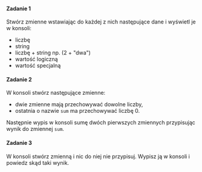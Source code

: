 #### Zadanie 1

Stwórz zmienne wstawiając do każdej z nich następujące dane i wyświetl je w konsoli:

* liczbę
* string
* liczbę + string np. (2 + "dwa")
* wartość logiczną
* wartość specjalną

#### Zadanie 2
W konsoli stwórz następujące zmienne:
* dwie zmienne mają przechowywać dowolne liczby,
* ostatnia o nazwie ```sum``` ma przechowywać liczbę 0.

Następnie wypis w konsoli sumę dwóch pierwszych zmiennych przypisując wynik do zmiennej ```sum```.

#### Zadanie 3
W konsoli stwórz zmienną i nic do niej nie przypisuj. Wypisz ją w konsoli i powiedz skąd taki wynik.